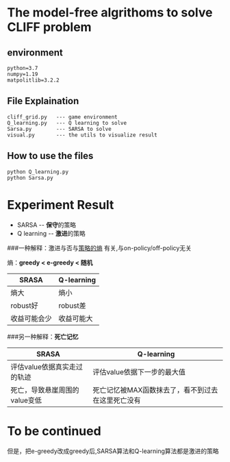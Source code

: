 # The model-free algrithoms to solve CLIFF problem
## environment
```
python=3.7
numpy=1.19
matpolitlib=3.2.2
```

## File Explaination
```
cliff_grid.py   --- game environment
Q_learning.py   --- Q learning to solve
Sarsa.py        --- SARSA to solve
visual.py       --- the utils to visualize result 
```

## How to use the files
```
python Q_learning.py 
python Sarsa.py  
```

# Experiment Result
 * SARSA        -- **保守**的策略
 * Q learning   -- **激进**的策略
 
###一种解释：激进与否与[策略的熵](https://www.zhihu.com/question/329124024/answer/734041012) 有关,与on-policy/off-policy无关

熵：**greedy < e-greedy < 随机**

SRASA  | Q-learning|
--------- | --------|
熵大  | 熵小 |
robust好  | robust差 |
收益可能会少 | 收益可能大|

###另一种解释：**死亡记忆**

SRASA  | Q-learning|
--------- | --------|
评估value依据真实走过的轨迹  | 评估value依据下一步的最大值 |
死亡，导致悬崖周围的value变低  | 死亡记忆被MAX函数抹去了，看不到过去在这里死亡没有 |



# To be continued
但是，把e-greedy改成greedy后,SARSA算法和Q-learning算法都是激进的策略